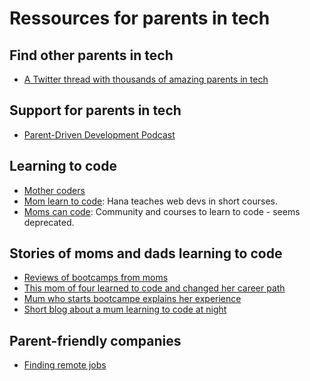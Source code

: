 # Ressources for parents in tech

## Find other parents in tech
- [A Twitter thread with thousands of amazing parents in tech](https://twitter.com/mgreiler/status/1168812768839065601?s=20)


## Support for parents in tech
- [Parent-Driven Development Podcast](https://www.parentdrivendevelopment.com/)

## Learning to code
- [Mother coders](http://www.mothercoders.org/)
- [Mom learn to code](https://www.momslearntocode.com/): Hana teaches web devs in short courses.
- [Moms can code](https://moms-can-code.mn.co/): Community and courses to learn to code - seems deprecated.


## Stories of moms and dads learning to code
- [Reviews of bootcamps from moms](https://www.coursereport.com/blog/tips-for-moms-learning-to-code)
- [This mom of four learned to code and changed her career path](https://www.nocsdegree.com/how-this-mom-changed-career-path-by-learning-to-code/)
- [Mum who starts bootcampe explains her experience](https://careerkarma.com/blog/being-a-mom-while-learning-how-to-code/)
- [Short blog about a mum learning to code at night](https://diariesofacodingmom.wordpress.com/)


## Parent-friendly companies
- [Finding remote jobs](https://github.com/lukasz-madon/awesome-remote-job)
